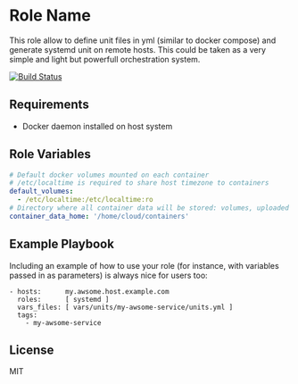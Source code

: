 Role Name
=========

This role allow to define unit files in yml (similar to docker compose) and generate systemd unit on remote hosts.
This could be taken as a very simple and light but powerfull orchestration system.

[![Build Status](https://travis-ci.org/kibatic/docker-systemd.svg?branch=master)](https://travis-ci.org/kibatic/docker-systemd)

Requirements
------------

* Docker daemon installed on host system

Role Variables
--------------

```yaml
# Default docker volumes mounted on each container
# /etc/localtime is required to share host timezone to containers
default_volumes:
  - /etc/localtime:/etc/localtime:ro
# Directory where all container data will be stored: volumes, uploaded config files, ...
container_data_home: '/home/cloud/containers'
```

Example Playbook
----------------

Including an example of how to use your role (for instance, with variables passed in as parameters) is always nice for users too:

```
- hosts:      my.awsome.host.example.com
  roles:      [ systemd ]
  vars_files: [ vars/units/my-awsome-service/units.yml ]
  tags:
    - my-awsome-service
```

License
-------

MIT
